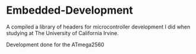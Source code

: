 # Embedded-Development

A compiled a library of headers for microcontroller development I did when studying at The University of California Irvine.

Development done for the ATmega2560
